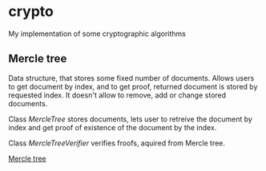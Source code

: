 # crypto
My implementation of some cryptographic algorithms

## Mercle tree

Data structure, that stores some fixed number of documents. Allows users to get document by index, and to get proof, returned document is stored by requested index. It doesn't allow to remove, add or change stored documents.

Class *MercleTree* stores documents, lets user to retreive the document by index and get proof of existence of the document by the index.

Class *MercleTreeVerifier* verifies froofs, aquired from Mercle tree.

[Mercle tree](src/main/scala/ru/ifmo/rain/kokorin/mercle_tree/)

